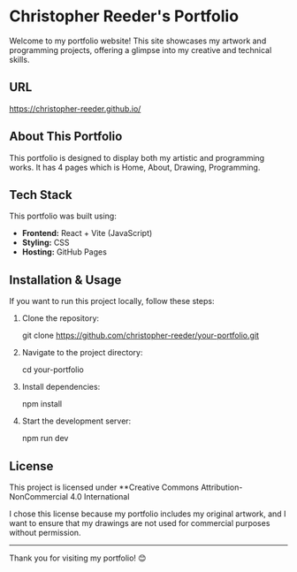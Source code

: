 # Christopher Reeder's Portfolio

Welcome to my portfolio website! This site showcases my artwork and programming projects, offering a glimpse into my creative and technical skills.

## URL
https://christopher-reeder.github.io/

## About This Portfolio
This portfolio is designed to display both my artistic and programming works. It has 4 pages which is Home, About, Drawing, Programming.

## Tech Stack
This portfolio was built using:
- **Frontend:** React + Vite (JavaScript)
- **Styling:** CSS
- **Hosting:** GitHub Pages

## Installation & Usage
If you want to run this project locally, follow these steps:

1. Clone the repository:

   git clone https://github.com/christopher-reeder/your-portfolio.git

2. Navigate to the project directory:

   cd your-portfolio

3. Install dependencies:

   npm install

4. Start the development server:

   npm run dev

## License
This project is licensed under **Creative Commons Attribution-NonCommercial 4.0 International 

I chose this license because my portfolio includes my original artwork, and I want to ensure that my drawings are not used for commercial purposes without permission.

---

Thank you for visiting my portfolio! 😊

